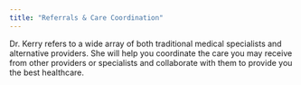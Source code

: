 ```yaml
---
title: "Referrals & Care Coordination"
---
```


Dr. Kerry refers to a wide array of both traditional medical specialists and alternative providers. She will help you coordinate the care you may receive from other providers or specialists and collaborate with them to provide you the best healthcare.